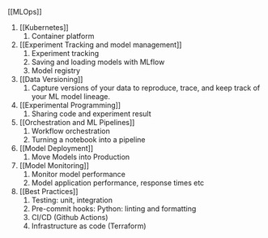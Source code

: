 [[MLOps]]

1. [[Kubernetes]]
	1. Container platform
2. [[Experiment Tracking and model management]]
	1. Experiment tracking
	2. Saving and loading models with MLflow
	3. Model registry
3. [[Data Versioning]]
    1. Capture versions of your data to reproduce, trace, and keep track of your ML model lineage.
4. [[Experimental Programming]]
	1. Sharing code and experiment result
54. [[Orchestration and ML Pipelines]]
	1.  Workflow orchestration
	2.  Turning a notebook into a pipeline
6. [[Model Deployment]]
    1. Move Models into Production
7. [[Model Monitoring]]
    1. Monitor model performance
    2. Model application performance, response times etc
8. [[Best Practices]]
    1. Testing: unit, integration
    2. Pre-commit hooks: Python: linting and formatting
    3. CI/CD (Github Actions)
    4. Infrastructure as code (Terraform)
